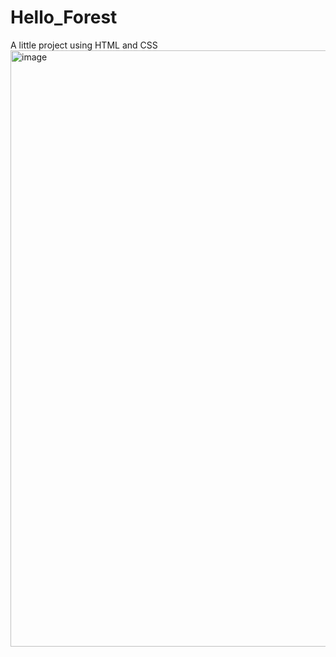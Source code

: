 # Hello_Forest
A little project using HTML and CSS 
<img width="954" alt="image" src="https://github.com/rubi-mendv/Hello_Forest/assets/151890606/744887ef-0436-4e7f-a389-b7a2fb906c80">


